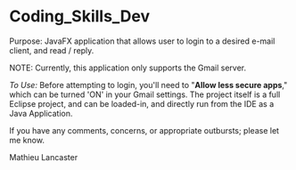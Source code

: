 # Coding_Skills_Dev
Purpose: JavaFX application that allows user to login to a desired e-mail client, and read / reply.

NOTE: Currently, this application only supports the Gmail server.

<i>To Use:</i> Before attempting to login, you'll need to "<b>Allow less secure apps</b>," which can be turned 'ON' in your Gmail settings. The project itself is a full Eclipse project, and can be loaded-in, and directly run from the IDE as a Java Application.

If you have any comments, concerns, or appropriate outbursts; please let me know.

Mathieu Lancaster

